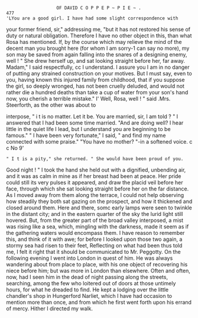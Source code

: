                        OF DAVID C O P P E P ~ P I E ~ .                 477
    'LYou are a good girl. I have had some slight correspondence with
your former friend, sir," addressing me, "but it has not restored his sense
of duty or natural obligation. Therefore I have no other object in this,
than what Rosa has mentioned. If, by the course which may relieve the
mind of the decent man you brought here (for whom I am sorry-1 can
say no more), my son may be saved from again falling into the snares of a
designing enemy, well ! "
    She drew herself up, and sat looking straight before her, far away.
        Madam," I said respectfully, cc I understand. I assure you I am in no
danger of putting any strained construction on your motives. But I must
say, even to you, having known this injured family from childhood, that if
you suppose the girl, so deeply wronged, has not been cruelly deluded, and
would not rather die a hundred deaths than take a cup of water from
your son's hand now, you cherish a terrible mistake."
     I' Well, Rosa, well ! " said .Mrs. Steerforth, as the other was about to

interpose, " i t is no matter. Let it be. You are married, sir, I am
told ? "
   I answered that I had been some time married.
   "And are doing well? I hear little in the quiet life I lead, but I
understand you are beginning to be famous."
   " I have been very fortunate," I said, " and find my name connected
with some praise."
    "You have no mother? "-in a softened voice.
   c c No
        9'


    " I t is a pity," she returned. " She would have been proud of you.
Good night ! "
    I took the hand she held out with a dignified, unbending air, and it was
as calm in mine as if her breast had been at peace. Her pride could still
its very pulses it appeared, and draw the placid veil before her face,
through which she sat looking straight before her on the far distance.
     As I moved away from them along the terrace, I could not help
observing how steadily they both sat gazing on the prospect, and how it
thickened and closed around them. Here and there, somc early lamps
were seen to twinkle in the distant city; and in the eastern quarter of the
sky the lurid light still hovered. But, from the greater part of the broad
valley interposed, a mist was rising like a sea, which, mingling with the
darkness, made it seem as if the gathering waters would encompass them.
I have reason to remember this, and think of it with awe; for before I
looked upon those two again, a stormy sea had risen to their feet,
      Reflecting on what had been thus told me, I felt it right that it should
 be communicated to Mr. Peggotty. On the following evening I went into
 London in quest of him. He was always wandering about from place to
 place, with his one object of recovering his niece before him; but was
 more in London than elsewhere. Often and often, now, had I seen him in
 the dead of night passing along the streets, searching, among the few who
 loitered out of doors at those untimely hours, for what he dreaded to find.
      He kept a lodging over the little chandler's shop in Hungerford Narliet,
 which I have had occasion to mention more than once, and from which he
 first went forth upon his errand of mercy. Hither I directed my walk.
